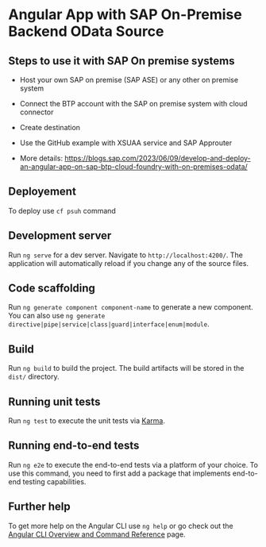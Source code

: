 # Angular App with SAP On-Premise Backend OData Source

## Steps to use it with SAP On premise systems

- Host your own SAP on premise (SAP ASE) or any other on premise system
- Connect the BTP account with the SAP on premise system with cloud connector
- Create destination 
- Use the GitHub example with XSUAA service and SAP Approuter

- More details: https://blogs.sap.com/2023/06/09/develop-and-deploy-an-angular-app-on-sap-btp-cloud-foundry-with-on-premises-odata/

## Deployement

To deploy use `cf psuh` command

## Development server

Run `ng serve` for a dev server. Navigate to `http://localhost:4200/`. The application will automatically reload if you change any of the source files.

## Code scaffolding

Run `ng generate component component-name` to generate a new component. You can also use `ng generate directive|pipe|service|class|guard|interface|enum|module`.

## Build

Run `ng build` to build the project. The build artifacts will be stored in the `dist/` directory.

## Running unit tests

Run `ng test` to execute the unit tests via [Karma](https://karma-runner.github.io).

## Running end-to-end tests

Run `ng e2e` to execute the end-to-end tests via a platform of your choice. To use this command, you need to first add a package that implements end-to-end testing capabilities.

## Further help

To get more help on the Angular CLI use `ng help` or go check out the [Angular CLI Overview and Command Reference](https://angular.io/cli) page.
